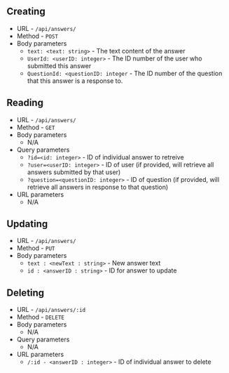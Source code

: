 ## Creating
- URL - `/api/answers/`
- Method - `POST`
- Body parameters
    - `text: <text: string>` - The text content of the answer
    - `UserId: <userID: integer>` - The ID number of the user who submitted this answer
    - `QuestionId: <questionID: integer` - The ID number of the question that this answer is a response to.

## Reading
- URL - `/api/answers/`
- Method - `GET`
- Body parameters
    - N/A
- Query parameters
    - `?id=<id: integer>` - ID of individual answer to retreive
    - `?user=<userID: integer>` - ID of user (if provided, will retrieve all answers submitted by that user)
    - `?question=<questionID: integer>` - ID of question (if provided, will retrieve all answers in response to that question)
- URL parameters
    - N/A

## Updating
- URL - `/api/answers/`
- Method - `PUT`
- Body parameters
    - `text : <newText : string>` - New answer text
    - `id : <answerID : string>` - ID for answer to update

## Deleting
- URL - `/api/answers/:id`
- Method - `DELETE`
- Body parameters
    - N/A
- Query parameters
    - N/A
- URL parameters
    - `/:id - <answerID : integer>` - ID of individual answer to delete
